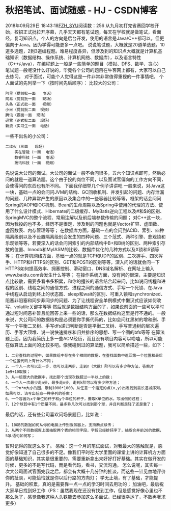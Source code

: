 # 秋招笔试、面试随感 - HJ - CSDN博客
2018年09月29日 18:43:18[FZH_SYU](https://me.csdn.net/feizaoSYUACM)阅读数：256
从九月初打完省赛回学校开始，校招正式批拉开序幕，几乎天天都有笔试题，每天在学校就是做笔试，看面经，复习知识点。个人的方向是后台开发，使用的语言是Java/C++都可以，但更偏向于Java。因为学得可能更多一点吧。
说说笔试题，大概就是20道单选题，10道多选题，2到3道编程题。难易程度各异，但涉及到的知识点大概就是计算机基础知识（数据结构、操作系统、计算机网络、数据库），以及语言特性（C++/Java），在编程题上一般是一些简单的题目（模拟、DFS、数学、贪心）
笔试题一般呢没什么好说的，毕竟各个公司的题目在牛客网上都有，大家可以自己去练习。
对于面试，可能个人觉得这是一件非常非常值得重视的一件事情吧。
个人面试的先列举一下（按时间先后顺序）：
比较大的公司：
```
阿里（提前批一面   电话）
网易（提前批一面   现场）
头条（正式批一面   视频）
小米（提前批二面  视频）
腾讯（霸面一面  现场）
迅雷（正式批二面  现场）
新浪（实习生一面  电话）
```
一些不出名的小公司：
```
二维火（三面   现场）
    实在智能（一面  电话）
    数睿科技（一面  电话）
    扬讯科技（一面  视频）
```
先说说大公司的面试。大公司的面试一般不会问很多，五六个知识点即可，然后必问的就是一道算法题。这个由于投的岗位不同，以及面试官偏向的工作方向不同，会使得问的东西也有所不同。
下面我仔细举几个例子讲讲吧
一般来说，对Java这一块，基础一点的会问问JVM的结构、GC回收机制、并发引起的问题、内存泄漏的问题、几种异常产生的原因以及集合中的一些容器比较等等，框架的话会问问Spring的AOP和IOC机制、Bean的生命周期以及Spring中使用的代理的方法、使用了什么设计模式、Hibernate的二级缓存、MyBatis逆向工程以及#和$的区别、SpringMVC的整个流程、常用注解以及前后端参数传输的问题；
对C++这一块，因为我投的也不多，经历不是很足，涉及到的问题也就是Vector扩容、虚函数、虚函数表、内存管理等等；
在数据库方面，基础一点的会问到ACID、索引、四种隔离级别以及不设置隔离级别会发生的四种问题、三个范式、两种引擎、悲观锁和乐观锁等等，若要深入的话会问问索引的内部结构中B+和B树的区别、两种索引存放的位置、Innodb和MyIASM的比较、数据库优化的几种方式以及X锁和S锁等等；
在计算机网络方面，基础一点的就是TCP和UDP的区别、三次握手、四次挥手、HTTP和HTTPS的区别、GET和POST的区别等等，深入问的话就会问一下HTTPS如何提高效率、拥塞控制、滑动窗口、DNS域名解析、在网址上输入www.baidu.com会发生什么等等；
在操作系统方面，没有问的很深，主要是知识点比较散，需要多看书多积累，和你的擅长的语言结合起来问，比如说问线程和进程的区别、线程之间的通信方式、进程之间的通信方式、手写一个死锁、在Java中线程从启动到终止的状态图、sleep和wait的区别、可重入锁和synchronized、阻塞非阻塞和同步非同步的问题、为了让线程安全单例模式中懒汉式应该如何改写、volatile关键字等等
然后就是数据结构方面的了，如果说前面的一些可以平时通过短时间恶补暂且能回答上来一些的话，那么在数据结构这里是行不通的。一般来说，大公司问的数据结构是必须要你手撕代码的，比如会问红黑树的增和删、手写一个平衡二叉树、手写dfs递归判断是否是平衡二叉树、手写普通树的层次遍历、手写大顶堆、说一说快速排序和归并排序的思想、写一个图的bfs等等
在算法题上面，因为我简历上多一些ACM经历，而且没有项目内容可以唠嗑，所以可能在做算法上面问的比较多吧。像我碰到过的算法题，我可以简单描述一些，如下：
```
1、二分查找的过程中，如果数组中存在多个相同的数据，在查找函数中返回第一个位置和最后一个位置代码上有什么不同；
2、一个人一次可以走一步，也可以走两步，走到n（大数）阶可以有多少种方法，答案对1e9+10取膜；
3、从一组很大的数据中，找出那个出现次数超过一半以上的数；
4、一个人一次最少走n步，最多走m步，走到k阶可以有多少种方法；
5、一个n*m大小的图，限制1000*1000，从任意一个指定的点(x,y)出发找到最长递减序列，如果可以，请写出任意一种序列的答案；
6、一个容器为x个单位的杯子和y个单位的杯子，要取K单位的水，写出倒的过程；
7、12个球其中有1个质量不同，最多称几次可以找到那个球，并且判断是轻了还是重了；
```
最后的话，还有些公司喜欢问场景题目，比如说：
```
1、10GB的数据如何从你的电脑上传到服务器上，支持断点续传；
2、从两个不同数据库上面抽取两个表的相同字段，字段已经排好序了，抽取合并前20的数据，SQL语句如何写；
```
暂时记得的就这么多了。
感触：这一个月的笔试面试，对我最大的感触就是，感觉好像知道了自己很多的不足。像我们平时在大学里面的课堂上讲的计算机方方面面的基础知识，其实是很重要的，需要重新拿出来好好打好基础。其实在做开发的时候，更多的不是写代码，而是看代码，看书，交流沟通。
怎么说呢，其实每一次大公司面试官面完我之后，都会有大概十几分钟的扯淡，而这些一针见血地评价你的扯淡，可能恰恰就是你以后行路的方向灯；
学无止境，有了基础，才能提升。
基础的积累，真的是需要靠一点一点的学习时间去用功的；
加油吧，最后祝大家早日找到好工作（PS：虽然我现在还没有找到工作，但是感觉好像心里也不那么急了，感觉像我这种人头铁能去参加这么多面试，已经很幸运了，不敢再奢求更多）
